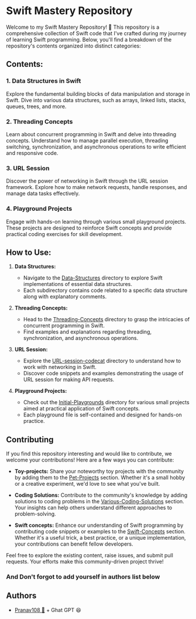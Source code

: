 # Swift Mastery Repository

Welcome to my Swift Mastery Repository! 🚀 This repository is a comprehensive collection of Swift code that I've crafted during my journey of learning Swift programming. Below, you'll find a breakdown of the repository's contents organized into distinct categories:

## Contents:

### 1. Data Structures in Swift
Explore the fundamental building blocks of data manipulation and storage in Swift. Dive into various data structures, such as arrays, linked lists, stacks, queues, trees, and more.

### 2. Threading Concepts
Learn about concurrent programming in Swift and delve into threading concepts. Understand how to manage parallel execution, threading switching, synchronization, and asynchronous operations to write efficient and responsive code.

### 3. URL Session
Discover the power of networking in Swift through the URL session framework. Explore how to make network requests, handle responses, and manage data tasks effectively.

### 4. Playground Projects
Engage with hands-on learning through various small playground projects. These projects are designed to reinforce Swift concepts and provide practical coding exercises for skill development.

## How to Use:

1. **Data Structures:**
   - Navigate to the [Data-Structures](Data-Structures) directory to explore Swift implementations of essential data structures.
   - Each subdirectory contains code related to a specific data structure along with explanatory comments.

2. **Threading Concepts:**
   - Head to the [Threading-Concepts](Threading-Concepts) directory to grasp the intricacies of concurrent programming in Swift.
   - Find examples and explanations regarding threading, synchronization, and asynchronous operations.

3. **URL Session:**
   - Explore the [URL-session-codecat](URL-session-Codecat) directory to understand how to work with networking in Swift.
   - Discover code snippets and examples demonstrating the usage of URL session for making API requests.

4. **Playground Projects:**
   - Check out the [Initial-Playgrounds](Initial-Playgrounds) directory for various small projects aimed at practical application of Swift concepts.
   - Each playground file is self-contained and designed for hands-on practice.

## Contributing

If you find this repository interesting and would like to contribute, we welcome your contributions! Here are a few ways you can contribute:

- **Toy-projects:** Share your noteworthy toy projects with the community by adding them to the [Pet-Projects](Pet-Projects) section. Whether it's a small hobby or a creative experiment, we'd love to see what you've built.

- **Coding Solutions:** Contribute to the community's knowledge by adding solutions to coding problems in the [Various-Coding-Solutions](Various-Coding-Solutions) section. Your insights can help others understand different approaches to problem-solving.

- **Swift concepts:**  Enhance our understanding of Swift programming by contributing code snippets or examples to the [Swift-Concepts](Swift-Concepts) section. Whether it's a useful trick, a best practice, or a unique implementation, your contributions can benefit fellow developers.

Feel free to explore the existing content, raise issues, and submit pull requests. Your efforts make this community-driven project thrive!

### And Don't forgot to add yourself in authors list below


## Authors

- [Pranav108 🌾](https://www.github.com/Pranav108) + Ghat GPT 😆

